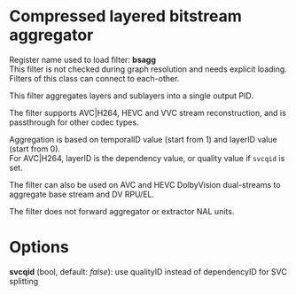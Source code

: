 <!-- automatically generated - do not edit, patch gpac/applications/gpac/gpac.c -->

# Compressed layered bitstream aggregator  
  
Register name used to load filter: __bsagg__  
This filter is not checked during graph resolution and needs explicit loading.  
Filters of this class can connect to each-other.  
  
This filter aggregates layers and sublayers into a single output PID.  
  
The filter supports AVC|H264, HEVC and VVC stream reconstruction, and is passthrough for other codec types.  
  
Aggregation is based on temporalID value (start from 1) and layerID value (start from 0).  
For AVC|H264, layerID is the dependency value, or quality value if `svcqid` is set.  
  
The filter can also be used on AVC and HEVC DolbyVision dual-streams to aggregate base stream and DV RPU/EL.  
  
The filter does not forward aggregator or extractor NAL units.  
  

# Options    
  
<a id="svcqid">__svcqid__</a> (bool, default: _false_): use qualityID instead of dependencyID for SVC splitting  
  
